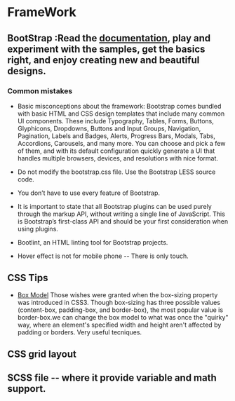 # FrameWork 

## BootStrap :Read the [documentation](https://getbootstrap.com/docs/4.3/getting-started/introduction/), play and experiment with the samples, get the basics right, and enjoy creating new and beautiful designs.

### Common mistakes
* Basic misconceptions about the framework: Bootstrap comes bundled with basic HTML and CSS design templates
that include many common UI components. These include Typography, Tables, Forms, Buttons, Glyphicons, Dropdowns, Buttons
and Input Groups, Navigation, Pagination, Labels and Badges, Alerts, Progress Bars, Modals, Tabs, Accordions, Carousels, 
and many more. You can choose and pick a few of them,
and with its default configuration quickly generate a UI that handles multiple browsers, devices, and resolutions with nice format.

* Do not modify the bootstrap.css file. Use the Bootstrap LESS source code. 

* You don’t have to use every feature of Bootstrap.

* It is important to state that all Bootstrap plugins can be used purely through the markup API, without writing a single 
line of JavaScript. This is Bootstrap’s first-class API and should be your first consideration when using plugins. 

* Bootlint, an HTML linting tool for Bootstrap projects. 

* Hover effect is not for mobile phone -- There is only touch. 

## CSS Tips 
* [Box Model](https://css-tricks.com/box-sizing/) Those wishes were granted when the box-sizing property was introduced in CSS3.
Though box-sizing has three possible values (content-box, padding-box, and border-box), the most popular value is border-box.we can change the box
model to what was once the "quirky" way, where an element's specified width and height aren't affected by padding or borders. Very useful tecniques.

## CSS grid layout 

## SCSS file  -- where it provide variable and math support.  
